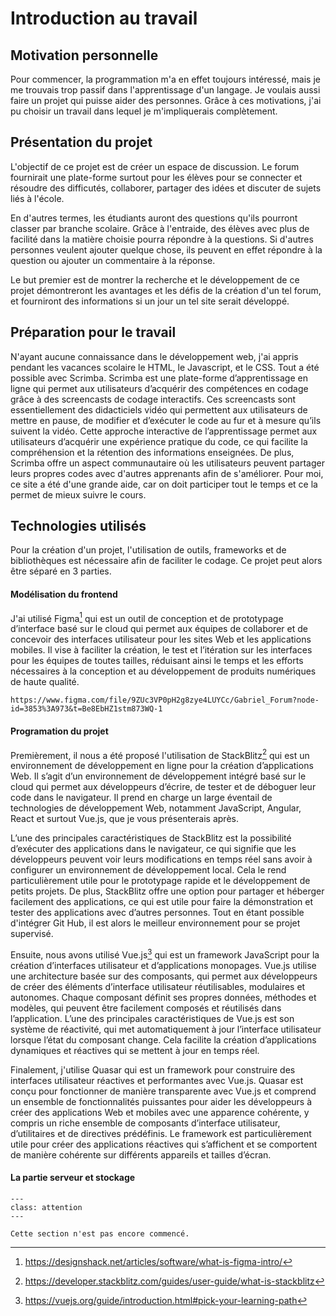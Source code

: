 # Introduction au travail

## Motivation personnelle

Pour commencer, la programmation m'a en effet toujours intéressé, mais je me trouvais trop passif dans l'apprentissage d'un langage. Je voulais aussi faire un projet qui puisse aider des personnes. Grâce à ces motivations, j'ai pu choisir un travail dans lequel je m'impliquerais complètement.
## Présentation du projet

L'objectif de ce projet est de créer un espace de discussion. Le forum fournirait une plate-forme surtout pour les élèves pour se connecter et résoudre des difficutés, collaborer, partager des idées et discuter de sujets liés à l'école. 

En d'autres termes, les étudiants auront des questions qu'ils pourront classer par branche scolaire. Grâce à l'entraide, des élèves avec plus de facilité dans la matière choisie pourra répondre à la questions. Si d'autres personnes veulent ajouter quelque chose, ils peuvent en effet répondre à la question ou ajouter un commentaire à la réponse.

Le but premier est de montrer la recherche et le développement de ce projet démontreront les avantages et les défis de la création d'un tel forum, et fourniront des informations si un jour un tel site serait développé.


## Préparation pour le travail

N'ayant aucune connaissance dans le développement web, j'ai appris pendant les vacances scolaire le HTML, le Javascript, et le CSS. Tout a été possible avec Scrimba. Scrimba est une plate-forme d’apprentissage en ligne qui permet aux utilisateurs d’acquérir des compétences en codage grâce à des screencasts de codage interactifs. Ces screencasts sont essentiellement des didacticiels vidéo qui permettent aux utilisateurs de mettre en pause, de modifier et d’exécuter le code au fur et à mesure qu’ils suivent la vidéo. Cette approche interactive de l’apprentissage permet aux utilisateurs d’acquérir une expérience pratique du code, ce qui facilite la compréhension et la rétention des informations enseignées. De plus, Scrimba offre un aspect communautaire où les utilisateurs peuvent partager leurs propres codes avec d'autres apprenants afin de s'améliorer. Pour moi, ce site a été d'une grande aide, car on doit participer tout le temps et ce la permet de mieux suivre le cours. 
## Technologies utilisés

Pour la création d'un projet, l'utilisation de outils, frameworks et de bibliothèques est nécessaire afin de faciliter le codage. Ce projet peut alors être séparé en 3 parties.

#### Modélisation du frontend

J'ai utilisé Figma[^figma] qui est un outil de conception et de prototypage d’interface basé sur le cloud qui permet aux équipes de collaborer et de concevoir des interfaces utilisateur pour les sites Web et les applications mobiles. Il vise à faciliter la création, le test et l’itération sur les interfaces pour les équipes de toutes tailles, réduisant ainsi le temps et les efforts nécessaires à la conception et au développement de produits numériques de haute qualité.

```{admonition} Vous pouvez accéder à la maquette à travers ce lien
https://www.figma.com/file/9ZUc3VP0pH2g8zye4LUYCc/Gabriel_Forum?node-id=3853%3A973&t=Be8EbHZ1stm873WQ-1
```
#### Programation du projet
Premièrement, il nous a été proposé l'utilisation de StackBlitz[^stackblitz] qui est un environnement de développement en ligne pour la création d’applications Web. Il s’agit d’un environnement de développement intégré basé sur le cloud qui permet aux développeurs d’écrire, de tester et de déboguer leur code dans le navigateur. Il prend en charge un large éventail de technologies de développement Web, notamment JavaScript, Angular, React et surtout Vue.js, que je vous présenterais après. 

L’une des principales caractéristiques de StackBlitz est la possibilité d’exécuter des applications dans le navigateur, ce qui signifie que les développeurs peuvent voir leurs modifications en temps réel sans avoir à configurer un environnement de développement local. Cela le rend particulièrement utile pour le prototypage rapide et le développement de petits projets. De plus, StackBlitz offre une option pour partager et héberger facilement des applications, ce qui est utile pour faire la démonstration et tester des applications avec d’autres personnes. Tout en étant possible d'intégrer Git Hub, il est alors le meilleur environnement pour se projet supervisé.

Ensuite, nous avons utilisé Vue.js[^Vue.js] qui est un framework JavaScript pour la création d’interfaces utilisateur et d’applications monopages. Vue.js utilise une architecture basée sur des composants, qui permet aux développeurs de créer des éléments d’interface utilisateur réutilisables, modulaires et autonomes. Chaque composant définit ses propres données, méthodes et modèles, qui peuvent être facilement composés et réutilisés dans l’application. L’une des principales caractéristiques de Vue.js est son système de réactivité, qui met automatiquement à jour l’interface utilisateur lorsque l’état du composant change. Cela facilite la création d’applications dynamiques et réactives qui se mettent à jour en temps réel.

Finalement, j'utilise Quasar qui est un framework pour construire des interfaces utilisateur réactives et performantes avec Vue.js. Quasar est conçu pour fonctionner de manière transparente avec Vue.js et comprend un ensemble de fonctionnalités puissantes pour aider les développeurs à créer des applications Web et mobiles avec une apparence cohérente, y compris un riche ensemble de composants d’interface utilisateur, d’utilitaires et de directives prédéfinis. Le framework est particulièrement utile pour créer des applications réactives qui s’affichent et se comportent de manière cohérente sur différents appareils et tailles d’écran.
#### La partie serveur et stockage

```{admonition} En cours de rédaction
---
class: attention
---

Cette section n'est pas encore commencé.

```

[^figma]: https://designshack.net/articles/software/what-is-figma-intro/
[^stackblitz]: https://developer.stackblitz.com/guides/user-guide/what-is-stackblitz
[^Vue.js]: https://vuejs.org/guide/introduction.html#pick-your-learning-path
